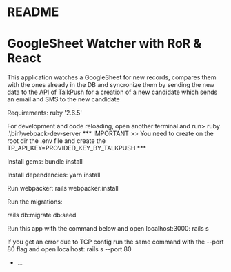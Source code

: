 # README

# GoogleSheet Watcher with RoR & React
 This application watches a GoogleSheet for new records, compares them with the ones already in the DB and syncronize them 
 by sending the new data to the API of TalkPush for a creation of a new candidate which sends an email and SMS to the new candidate

Requirements:
ruby '2.6.5'

For development and code reloading, open another terminal and run> ruby .\bin\webpack-dev-server
*** IMPORTANT >> You need to create on the root dir the .env file and create the TP_API_KEY=PROVIDED_KEY_BY_TALKPUSH ***

Install gems:
bundle install

Install dependencies:
yarn install

Run webpacker:
rails webpacker:install

Run the migrations:

rails db:migrate db:seed

Run this app with the command below and open localhost:3000: rails s

If you get an error due to TCP config run the same command with the --port 80 flag and open localhost:
rails s --port 80


* ...
